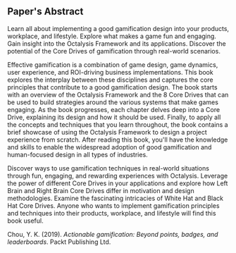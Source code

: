 ## Paper's Abstract
Learn all about implementing a good gamification design into your products, workplace, and lifestyle. Explore what makes a game fun and engaging. Gain insight into the Octalysis Framework and its applications. Discover the potential of the Core Drives of gamification through real-world scenarios. 

Effective gamification is a combination of game design, game dynamics, user experience, and ROI-driving business implementations. This book explores the interplay between these disciplines and captures the core principles that contribute to a good gamification design. The book starts with an overview of the Octalysis Framework and the 8 Core Drives that can be used to build strategies around the various systems that make games engaging. As the book progresses, each chapter delves deep into a Core Drive, explaining its design and how it should be used. Finally, to apply all the concepts and techniques that you learn throughout, the book contains a brief showcase of using the Octalysis Framework to design a project experience from scratch. After reading this book, you'll have the knowledge and skills to enable the widespread adoption of good gamification and human-focused design in all types of industries. 

Discover ways to use gamification techniques in real-world situations through fun, engaging, and rewarding experiences with Octalysis. Leverage the power of different Core Drives in your applications and explore how Left Brain and Right Brain Core Drives differ in motivation and design methodologies. Examine the fascinating intricacies of White Hat and Black Hat Core Drives. Anyone who wants to implement gamification principles and techniques into their products, workplace, and lifestyle will find this book useful.

Chou, Y. K. (2019). _Actionable gamification: Beyond points, badges, and leaderboards_. Packt Publishing Ltd.



